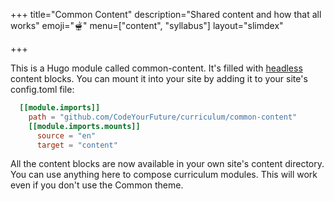 +++
title="Common Content"
description="Shared content and how that all works"
emoji="🫕"
menu=["content", "syllabus"]
layout="slimdex"

+++

This is a Hugo module called common-content. It's filled with [headless](https://gohugo.io/content-management/build-options/) content blocks. You can mount it into your site by adding it to your site's config.toml file:

```toml
  [[module.imports]]
    path = "github.com/CodeYourFuture/curriculum/common-content"
    [[module.imports.mounts]]
      source = "en"
      target = "content"
```

All the content blocks are now available in your own site's content directory. You can use anything here to compose curriculum modules. This will work even if you don't use the Common theme.
